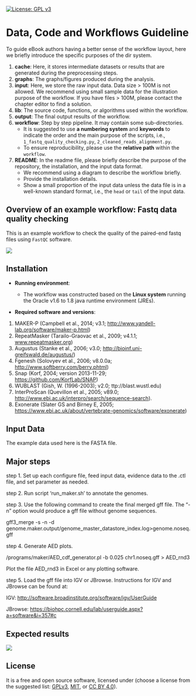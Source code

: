 [![License: GPL v3](https://img.shields.io/badge/License-GPL%20v3-blue.svg)](http://www.gnu.org/licenses/gpl-3.0)

# Data, Code and Workflows Guideline

To guide eBook authors having a better sense of the workflow layout, here we briefly introduce the specific purposes of the dir system. 


1. __cache__: Here, it stores intermediate datasets or results that are generated during the preprocessing steps.
2. __graphs__: The graphs/figures produced during the analysis.
3. __input__: Here, we store the raw input data. Data size > 100M is not allowed. We recommend using small sample data for the illustration purpose of the workflow. If you have files > 100M, please contact the chapter editor to find a solution. 
4. __lib__: The source code, functions, or algorithms used within the workflow.
5. __output__: The final output results of the workflow.
6. __workflow__: Step by step pipeline. It may contain some sub-directories. 
    - It is suggested to use __a numbering system__ and __keywords__ to indicate the order and the main purpose of the scripts, i.e., `1_fastq_quality_checking.py`, `2_cleaned_reads_alignment.py`.
    - To ensure reproducibility, please use the __relative path__ within the `workflow`.
7. __README__: In the readme file, please briefly describe the purpose of the repository, the installation, and the input data format. 
    - We recommend using a diagram to describe the workflow briefly.
    - Provide the installation details.
    - Show a small proportion of the input data unless the data file is in a well-known standard format, i.e., the `head` or `tail` of the input data.

## Overview of an example workflow: Fastq data quality checking

This is an example workflow to check the quality of the paired-end fastq files using `FastQC` software.

![](graphs/diagram.png)

## Installation

- __Running environment__: 
    - The workflow was constructed based on the __Linux system__ running the Oracle v1.6 to 1.8 java runtime environment (JREs).

- __Required software and versions__: 
    
1.	MAKER-P (Campbell et al., 2014; v3.1; http://www.yandell-lab.org/software/maker-p.html) 
2.	RepeatMasker (Tarailo-Graovac et al., 2009; v4.1.1; www.repeatmasker.org)
3.	Augustus (Stanke et al., 2006; v3.0; http://bioinf.uni-greifswald.de/augustus/)
4.	Fgenesh (Solovyev et al., 2006; v8.0.0a; http://www.softberry.com/berry.phtml)
5.	Snap (Korf, 2004; version 2013-11-29; https://github.com/KorfLab/SNAP)
6.	WUBLAST (Gish, W. (1996-2003); v2.0; ttp://blast.wustl.edu)
7.	InterProScan (Quevillon et al., 2005; v89.0; http://www.ebi.ac.uk/interpro/search/sequence-search).
8.	Exonerate (Slater GS and Birney E, 2005; https://www.ebi.ac.uk/about/vertebrate-genomics/software/exonerate)


## Input Data

The example data used here is the FASTA file.  

## Major steps

step 1. Set up each configure file, feed input data, evidence data to the .ctl file, and set parameter as needed.

step 2. Run script ‘run_maker.sh’ to annotate the genomes.

step 3. Use the following command to create the final merged gff file. The “-n” option would produce a gff file without genome sequences.

   gff3_merge -s -n -d genome.maker.output/genome_master_datastore_index.log>genome.noseq.gff

step 4. Generate AED plots.

   /programs/maker/AED_cdf_generator.pl -b 0.025 chr1.noseq.gff > AED_rnd3

   Plot the file AED_rnd3 in Excel or any plotting software. 

step 5. Load the gff file into IGV or JBrowse. Instructions for IGV and JBrowse can be found at:

   IGV: http://software.broadinstitute.org/software/igv/UserGuide

   JBrowse: https://biohpc.cornell.edu/lab/userguide.aspx?a=software&i=357#c

## Expected results

![](graphs/figure1.png)

## License
It is a free and open source software, licensed under []() (choose a license from the suggested list:  [GPLv3](https://github.com/github/choosealicense.com/blob/gh-pages/_licenses/gpl-3.0.txt), [MIT](https://github.com/github/choosealicense.com/blob/gh-pages/LICENSE.md), or [CC BY 4.0](https://github.com/github/choosealicense.com/blob/gh-pages/_licenses/cc-by-4.0.txt)).
